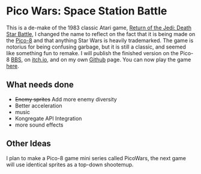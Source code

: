 # Pico Wars: Space Station Battle
This is a de-make of the 1983 classic Atari game, [Return of the Jedi: Death Star Battle](https://en.wikipedia.org/wiki/Return_of_the_Jedi:_Death_Star_Battle), I changed the name to reflect on the fact that it is being made on the [Pico-8](https://www.lexaloffle.com/pico-8.php) and that anything Star Wars is heavily trademarked. The game is notorius for being confusing garbage, but it is still a classic, and seemed like something fun to remake. I will publish the finished version on the Pico-8 [BBS](https://www.lexaloffle.com/bbs/?cat=7), on [itch.io](https://itch.io/), and on my own [Github](https://chand1012.github.io/) page. You can now play the game [here](https://chand1012.github.io/nanowars-spacestation/docs/index.html).

## What needs done
- ~~Enemy sprites~~ Add more enemy diversity
- Better acceleration
- music
- Kongregate API Integration
- more sound effects

## Other Ideas
I plan to make a Pico-8 game mini series called PicoWars, the next game will use identical sprites as a top-down shootemup.
